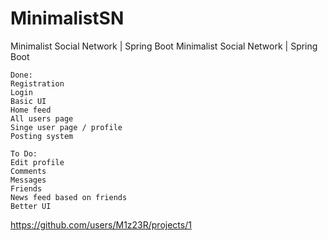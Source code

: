 # MinimalistSN
 Minimalist Social Network | Spring Boot
Minimalist Social Network | Spring Boot

```
Done: 
Registration 
Login 
Basic UI 
Home feed 
All users page 
Singe user page / profile 
Posting system
```

```
To Do: 
Edit profile 
Comments 
Messages 
Friends 
News feed based on friends 
Better UI
```
https://github.com/users/M1z23R/projects/1
